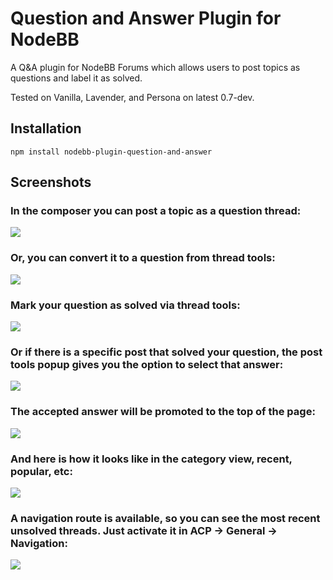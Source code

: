 # Question and Answer Plugin for NodeBB

A Q&A plugin for NodeBB Forums which allows users to post topics as questions and label it as solved.


Tested on Vanilla, Lavender, and Persona on latest 0.7-dev.


## Installation

    npm install nodebb-plugin-question-and-answer

## Screenshots

### In the composer you can post a topic as a question thread: 

![](http://i.imgur.com/yfXMbOq.png)

### Or, you can convert it to a question from thread tools:

![](http://i.imgur.com/V5S8YMu.png)

### Mark your question as solved via thread tools:

![](http://i.imgur.com/0R7edVv.png)

### Or if there is a specific post that solved your question, the post tools popup gives you the option to select that answer:

![](https://i.imgur.com/KOHJmBR.png)

### The accepted answer will be promoted to the top of the page:

![](https://i.imgur.com/sLmTSTY.png)

### And here is how it looks like in the category view, recent, popular, etc:

![](http://i.imgur.com/eklpclQ.png)

### A navigation route is available, so you can see the most recent unsolved threads. Just activate it in ACP -> General -> Navigation:

![](http://i.imgur.com/oCLdSHe.png)

